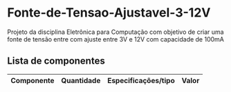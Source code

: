 # Fonte-de-Tensao-Ajustavel-3-12V
Projeto da disciplina Eletrônica para Computação com objetivo de criar uma fonte de tensão entre com ajuste entre 3V e 12V com capacidade de 100mA


## Lista de componentes

|Componente    | Quantidade    | Especificações/tipo | Valor     |
| :---         | :---          |     :---            | :---      |
